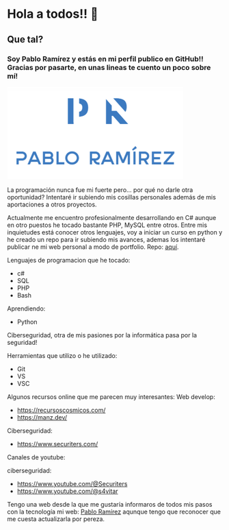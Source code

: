# Hola a todos!! 👋

## Que tal?
### Soy Pablo Ramírez y estás en mi perfil publico en GitHub!! Gracias por pasarte, en unas lineas te cuento un poco sobre mí!
![logo PR](./Images/PR.PNG)



La programación nunca fue mi fuerte pero... por qué no darle otra oportunidad?
Intentaré ir subiendo mis cosillas personales además de mis aportaciones a otros proyectos.

Actualmente me encuentro profesionalmente desarrollando en C# aunque en otro puestos he tocado bastante PHP, MySQL entre otros.
Entre mis inquietudes está conocer otros lenguajes, voy a iniciar un curso en python y he creado un repo para ir subiendo mis avances, ademas los intentaré publicar ne mi web personal a modo de portfolio.
Repo: [aquí](https://github.com/borazuwarah/Learning-python).

Lenguajes de programacion que he tocado:
+ c#
+ SQL
+ PHP
+ Bash

Aprendiendo:
+ Python

Ciberseguridad, otra de mis pasiones por la informática pasa por la seguridad!

Herramientas que utilizo o he utilizado:
+ Git
+ VS
+ VSC


Algunos recursos online que me parecen muy interesantes:
Web develop:
+ https://recursoscosmicos.com/
+ https://manz.dev/


Ciberseguridad:
+ https://www.securiters.com/


Canales de youtube:

ciberseguridad:
+ https://www.youtube.com/@Securiters
+ https://www.youtube.com/@s4vitar




Tengo una web desde la que me gustaría informaros de todos mis pasos con la tecnología
mi web: [Pablo Ramírez](https://pabloramirez.es/) aqunque tengo que reconocer que me cuesta actualizarla por pereza.





<!--
**borazuwarah/borazuwarah** is a ✨ _special_ ✨ repository because its `README.md` (this file) appears on your GitHub profile.
Here are some ideas to get you started:

- 🔭 I’m currently working on ...
- 🌱 I’m currently learning ...
- 👯 I’m looking to collaborate on ...
- 🤔 I’m looking for help with ...
- 💬 Ask me about ...
- 📫 How to reach me: ...
- 😄 Pronouns: ...
- ⚡ Fun fact: ...

https://docs.github.com/en/get-started/writing-on-github/getting-started-with-writing-and-formatting-on-github/basic-writing-and-formatting-syntax

-- in spanish
https://docs.github.com/es/get-started/writing-on-github/getting-started-with-writing-and-formatting-on-github/basic-writing-and-formatting-syntax



ssh command lines:

path: /.ssh
ssh-keygen -t ed25519 -c "tu e-mail"
eval "$(ssh-agent -s)"
ssh-add ~/.ssh/id_rsa
add id_rsa.pub to github ssh keys
-->
